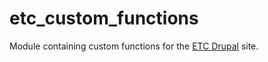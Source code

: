 # etc_custom_functions

Module containing custom functions for the [ETC Drupal](http://vre.lib.unb.ca/etc/) site.
